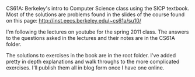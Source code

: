 CS61A: Berkeley's intro to Computer Science class using the SICP textbook.
Most of the solutions are problems found in the slides of the course found on this
page: http://inst.eecs.berkeley.edu/~cs61a/su10/

I'm following the lectures on youtube for the spring 2011 class. The answers to the questions asked in the lectures and their notes are in the CS61A folder.

The solutions to exercises in the book are in the root folder. I've added pretty in depth explanations and walk throughs to the more complicated exercises. I'll publish them all in blog form once I have one online.
